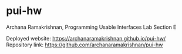 # pui-hw

Archana Ramakrishnan, Programming Usable Interfaces Lab Section E

Deployed website: https://archanaramakrishnan.github.io/pui-hw/
Repository link: https://github.com/archanaramakrishnan/pui-hw
